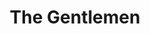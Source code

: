 ---
title: "The Gentlemen"
year: 2019
rating: 0
stars: ""
rewatched: false
permalink: "the-gentlemen"
watched_on: 2020-03-28
---
